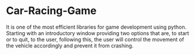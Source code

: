 # Car-Racing-Game
It is one of the most efficient libraries for game development using python. Starting with an introductory window providing two options that are, to start or to quit, to the user, following this, the user will control the movement of the vehicle accordingly and prevent it from crashing. 
